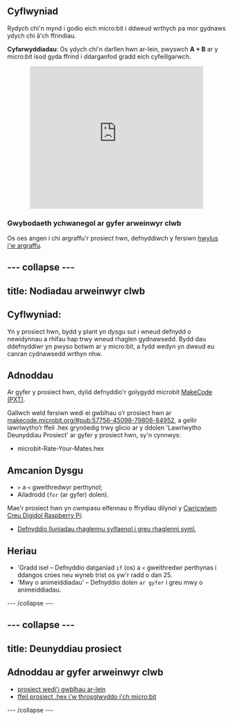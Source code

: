 ## Cyflwyniad

Rydych chi'n mynd i godio eich micro:bit i ddweud wrthych pa mor gydnaws ydych chi â'ch ffrindiau.

**Cyfarwyddiadau**: Os ydych chi'n darllen hwn ar-lein, pwyswch **A + B** ar y micro:bit isod gyda ffrind i ddarganfod gradd eich cyfeillgarwch.

<div class="trinket" style="width:400px;margin: 0 auto;">
<div style="position:relative;height:0;padding-bottom:81.97%;overflow:hidden;"><iframe style="position:absolute;top:0;left:0;width:100%;height:100%;" src="https://makecode.microbit.org/---run?id=_iLDhcVa0K2Fd" allowfullscreen="allowfullscreen" sandbox="allow-popups allow-scripts allow-same-origin" frameborder="0"></iframe></div>
</div>

### Gwybodaeth ychwanegol ar gyfer arweinwyr clwb

Os oes angen i chi argraffu'r prosiect hwn, defnyddiwch y fersiwn [hwylus i'w argraffu](https://projects.raspberrypi.org/cy-GB/projects/rate-your-mates/print).

--- collapse ---
---
title: Nodiadau arweinwyr clwb
---
## Cyflwyniad:

Yn y prosiect hwn, bydd y plant yn dysgu sut i wneud defnydd o newidynnau a rhifau hap trwy wneud rhaglen gydnawsedd. Bydd dau ddefnyddiwr yn pwyso botwm ar y micro:bit, a fydd wedyn yn dweud eu canran cydnawsedd wrthyn nhw.

## Adnoddau

Ar gyfer y prosiect hwn, dylid defnyddio'r golygydd microbit [MakeCode (PXT)](http://jumpto.cc/mb-new).

Gallwch weld fersiwn wedi ei gwblhau o’r prosiect hwn ar [makecode.microbit.org/#pub:57756-45098-79806-84952](https://makecode.microbit.org/#pub:57756-45098-79806-84952), a gellir lawrlwytho’r ffeil .hex grynöedig trwy glicio ar y ddolen 'Lawrlwytho Deunyddiau Prosiect' ar gyfer y prosiect hwn, sy'n cynnwys:

* microbit-Rate-Your-Mates.hex

## Amcanion Dysgu

* `>` a `<` gweithredwyr perthynol;
* Ailadrodd (`for` (ar gyfer) dolen).

Mae'r prosiect hwn yn cwmpasu elfennau o ffrydiau dilynol y [Cwricwlwm Creu Digidol Raspberry Pi](http://rpf.io/curriculum):

* [Defnyddio lluniadau rhaglennu sylfaenol i greu rhaglenni syml.](https://www.raspberrypi.org/curriculum/programming/creator)

## Heriau

* 'Gradd isel – Defnyddio datganiad `if` (os) a `<` gweithredwr perthynas i ddangos croes neu wyneb trist os yw'r radd o dan 25.
* 'Mwy o animeiddiadau' – Defnyddio dolen `ar gyfer` i greu mwy o animeiddiadau.

--- /collapse ---

--- collapse ---
---
title: Deunyddiau prosiect
---
## Adnoddau ar gyfer arweinwyr clwb

* [prosiect wedi'i gwblhau ar-lein](https://makecode.microbit.org/#pub:57756-45098-79806-84952)
* [ffeil prosiect .hex i'w throsglwyddo i'ch micro:bit](resources/microbit-Rate-Your-Mates.hex)

--- /collapse ---